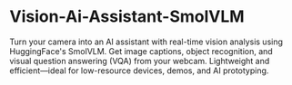 # Vision-Ai-Assistant-SmolVLM
Turn your camera into an AI assistant with real-time vision analysis using HuggingFace's SmolVLM. Get image captions, object recognition, and visual question answering (VQA) from your webcam. Lightweight and efficient—ideal for low-resource devices, demos, and AI prototyping.
